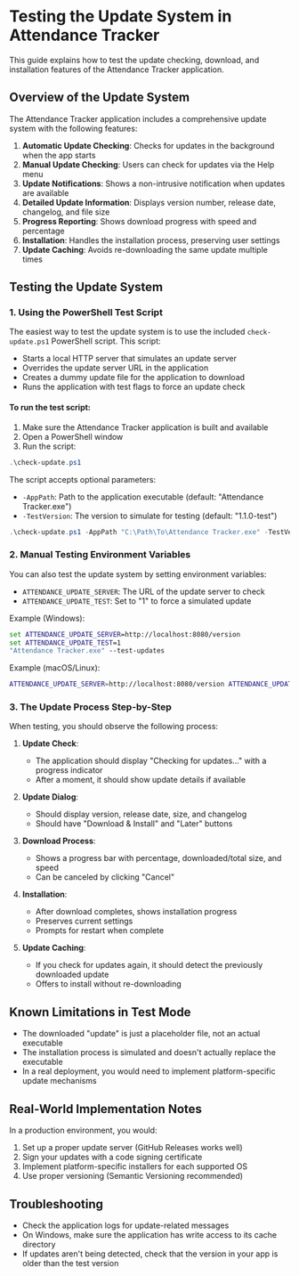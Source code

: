 # Testing the Update System in Attendance Tracker

This guide explains how to test the update checking, download, and installation features of the Attendance Tracker application.

## Overview of the Update System

The Attendance Tracker application includes a comprehensive update system with the following features:

1. **Automatic Update Checking**: Checks for updates in the background when the app starts
2. **Manual Update Checking**: Users can check for updates via the Help menu
3. **Update Notifications**: Shows a non-intrusive notification when updates are available
4. **Detailed Update Information**: Displays version number, release date, changelog, and file size
5. **Progress Reporting**: Shows download progress with speed and percentage
6. **Installation**: Handles the installation process, preserving user settings
7. **Update Caching**: Avoids re-downloading the same update multiple times

## Testing the Update System

### 1. Using the PowerShell Test Script

The easiest way to test the update system is to use the included `check-update.ps1` PowerShell script. This script:

- Starts a local HTTP server that simulates an update server
- Overrides the update server URL in the application
- Creates a dummy update file for the application to download
- Runs the application with test flags to force an update check

#### To run the test script:

1. Make sure the Attendance Tracker application is built and available
2. Open a PowerShell window
3. Run the script:

```powershell
.\check-update.ps1
```

The script accepts optional parameters:
- `-AppPath`: Path to the application executable (default: "Attendance Tracker.exe")
- `-TestVersion`: The version to simulate for testing (default: "1.1.0-test")

```powershell
.\check-update.ps1 -AppPath "C:\Path\To\Attendance Tracker.exe" -TestVersion "1.2.0-beta"
```

### 2. Manual Testing Environment Variables

You can also test the update system by setting environment variables:

- `ATTENDANCE_UPDATE_SERVER`: The URL of the update server to check
- `ATTENDANCE_UPDATE_TEST`: Set to "1" to force a simulated update

Example (Windows):
```cmd
set ATTENDANCE_UPDATE_SERVER=http://localhost:8080/version
set ATTENDANCE_UPDATE_TEST=1
"Attendance Tracker.exe" --test-updates
```

Example (macOS/Linux):
```bash
ATTENDANCE_UPDATE_SERVER=http://localhost:8080/version ATTENDANCE_UPDATE_TEST=1 ./attendance-tracker --test-updates
```

### 3. The Update Process Step-by-Step

When testing, you should observe the following process:

1. **Update Check**:
   - The application should display "Checking for updates..." with a progress indicator
   - After a moment, it should show update details if available

2. **Update Dialog**:
   - Should display version, release date, size, and changelog
   - Should have "Download & Install" and "Later" buttons

3. **Download Process**:
   - Shows a progress bar with percentage, downloaded/total size, and speed
   - Can be canceled by clicking "Cancel"

4. **Installation**:
   - After download completes, shows installation progress
   - Preserves current settings
   - Prompts for restart when complete

5. **Update Caching**:
   - If you check for updates again, it should detect the previously downloaded update
   - Offers to install without re-downloading

## Known Limitations in Test Mode

- The downloaded "update" is just a placeholder file, not an actual executable
- The installation process is simulated and doesn't actually replace the executable
- In a real deployment, you would need to implement platform-specific update mechanisms

## Real-World Implementation Notes

In a production environment, you would:

1. Set up a proper update server (GitHub Releases works well)
2. Sign your updates with a code signing certificate
3. Implement platform-specific installers for each supported OS
4. Use proper versioning (Semantic Versioning recommended)

## Troubleshooting

- Check the application logs for update-related messages
- On Windows, make sure the application has write access to its cache directory
- If updates aren't being detected, check that the version in your app is older than the test version 
